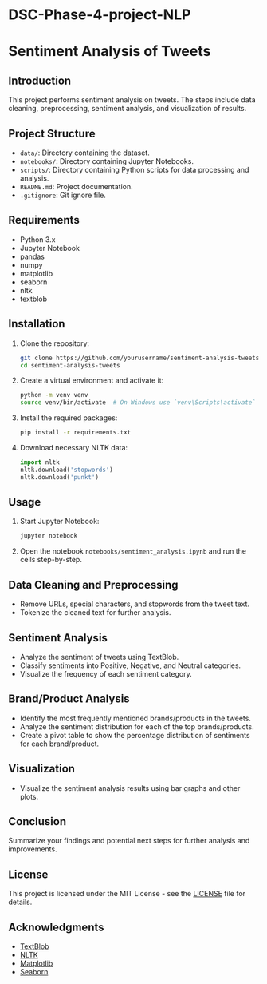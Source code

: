 # DSC-Phase-4-project-NLP
# Sentiment Analysis of Tweets

## Introduction
This project performs sentiment analysis on tweets. The steps include data cleaning, preprocessing, sentiment analysis, and visualization of results.

## Project Structure
- `data/`: Directory containing the dataset.
- `notebooks/`: Directory containing Jupyter Notebooks.
- `scripts/`: Directory containing Python scripts for data processing and analysis.
- `README.md`: Project documentation.
- `.gitignore`: Git ignore file.

## Requirements
- Python 3.x
- Jupyter Notebook
- pandas
- numpy
- matplotlib
- seaborn
- nltk
- textblob

## Installation
1. Clone the repository:
    ```sh
    git clone https://github.com/yourusername/sentiment-analysis-tweets.git
    cd sentiment-analysis-tweets
    ```

2. Create a virtual environment and activate it:
    ```sh
    python -m venv venv
    source venv/bin/activate  # On Windows use `venv\Scripts\activate`
    ```

3. Install the required packages:
    ```sh
    pip install -r requirements.txt
    ```

4. Download necessary NLTK data:
    ```python
    import nltk
    nltk.download('stopwords')
    nltk.download('punkt')
    ```

## Usage
1. Start Jupyter Notebook:
    ```sh
    jupyter notebook
    ```

2. Open the notebook `notebooks/sentiment_analysis.ipynb` and run the cells step-by-step.

## Data Cleaning and Preprocessing
- Remove URLs, special characters, and stopwords from the tweet text.
- Tokenize the cleaned text for further analysis.

## Sentiment Analysis
- Analyze the sentiment of tweets using TextBlob.
- Classify sentiments into Positive, Negative, and Neutral categories.
- Visualize the frequency of each sentiment category.

## Brand/Product Analysis
- Identify the most frequently mentioned brands/products in the tweets.
- Analyze the sentiment distribution for each of the top brands/products.
- Create a pivot table to show the percentage distribution of sentiments for each brand/product.

## Visualization
- Visualize the sentiment analysis results using bar graphs and other plots.

## Conclusion
Summarize your findings and potential next steps for further analysis and improvements.

## License
This project is licensed under the MIT License - see the [LICENSE](LICENSE) file for details.

## Acknowledgments
- [TextBlob](https://textblob.readthedocs.io/en/dev/)
- [NLTK](https://www.nltk.org/)
- [Matplotlib](https://matplotlib.org/)
- [Seaborn](https://seaborn.pydata.org/)